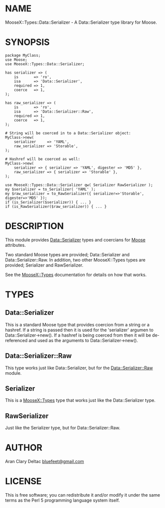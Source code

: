 # NAME

MooseX::Types::Data::Serializer - A Data::Serializer type library for Moose.

# SYNOPSIS

    package MyClass;
    use Moose;
    use MooseX::Types::Data::Serializer;
    
    has serializer => (
        is       => 'ro',
        isa      => 'Data::Serializer',
        required => 1,
        coerce   => 1,
    );
    
    has raw_serializer => (
        is       => 'ro',
        isa      => 'Data::Serializer::Raw',
        required => 1,
        coerce   => 1,
    );
    
    # String will be coerced in to a Data::Serializer object:
    MyClass->new(
        serializer     => 'YAML',
        raw_serializer => 'Storable',
    );
    
    # Hashref will be coerced as well:
    MyClass->new(
        serializer => { serializer => 'YAML', digester => 'MD5' },
        raw_serializer => { serializer => 'Storable' },
    );
    
    use MooseX::Types::Data::Serializer qw( Serializer RawSerializer );
    my $serializer = to_Serializer( 'YAML' );
    my $raw_serializer = to_RawSerializer({ serializer=>'Storable', digester=>'MD5' });
    if (is_Serializer($serializer)) { ... }
    if (is_RawSerializer($raw_serializer)) { ... }

# DESCRIPTION

This module provides [Data::Serializer](https://metacpan.org/pod/Data::Serializer) types and coercians for [Moose](https://metacpan.org/pod/Moose) attributes.

Two standard Moose types are provided; Data::Serializer and Data::Serializer::Raw.
In addition, two other MooseX::Types types are provided; Serializer and RawSerializer.

See the [MooseX::Types](https://metacpan.org/pod/MooseX::Types) documentation for details on how that works.

# TYPES

## Data::Serializer

This is a standard Moose type that provides coercion from a string or a hashref.  If
a string is passed then it is used for the 'serializer' argumen to Data::Serializer->new().
If a hashref is being coerced from then it will be de-referenced and used as the
arguments to Data::Serializer->new().

## Data::Serializer::Raw

This type works just like Data::Serializer, but for the [Data::Serializer::Raw](https://metacpan.org/pod/Data::Serializer::Raw) module.

## Serializer

This is a [MooseX::Types](https://metacpan.org/pod/MooseX::Types) type that works just like the Data::Serializer type.

## RawSerializer

Just like the Serializer type, but for Data::Serializer::Raw.

# AUTHOR

Aran Clary Deltac <bluefeet@gmail.com>

# LICENSE

This is free software; you can redistribute it and/or modify it under
the same terms as the Perl 5 programming language system itself.
